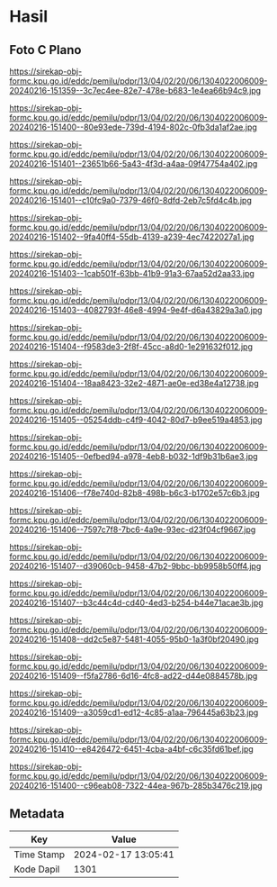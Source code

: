 # Hasil

## Foto C Plano

https://sirekap-obj-formc.kpu.go.id/eddc/pemilu/pdpr/13/04/02/20/06/1304022006009-20240216-151359--3c7ec4ee-82e7-478e-b683-1e4ea66b94c9.jpg

https://sirekap-obj-formc.kpu.go.id/eddc/pemilu/pdpr/13/04/02/20/06/1304022006009-20240216-151400--80e93ede-739d-4194-802c-0fb3da1af2ae.jpg

https://sirekap-obj-formc.kpu.go.id/eddc/pemilu/pdpr/13/04/02/20/06/1304022006009-20240216-151401--23651b66-5a43-4f3d-a4aa-09f47754a402.jpg

https://sirekap-obj-formc.kpu.go.id/eddc/pemilu/pdpr/13/04/02/20/06/1304022006009-20240216-151401--c10fc9a0-7379-46f0-8dfd-2eb7c5fd4c4b.jpg

https://sirekap-obj-formc.kpu.go.id/eddc/pemilu/pdpr/13/04/02/20/06/1304022006009-20240216-151402--9fa40ff4-55db-4139-a239-4ec7422027a1.jpg

https://sirekap-obj-formc.kpu.go.id/eddc/pemilu/pdpr/13/04/02/20/06/1304022006009-20240216-151403--1cab501f-63bb-41b9-91a3-67aa52d2aa33.jpg

https://sirekap-obj-formc.kpu.go.id/eddc/pemilu/pdpr/13/04/02/20/06/1304022006009-20240216-151403--4082793f-46e8-4994-9e4f-d6a43829a3a0.jpg

https://sirekap-obj-formc.kpu.go.id/eddc/pemilu/pdpr/13/04/02/20/06/1304022006009-20240216-151404--f9583de3-2f8f-45cc-a8d0-1e291632f012.jpg

https://sirekap-obj-formc.kpu.go.id/eddc/pemilu/pdpr/13/04/02/20/06/1304022006009-20240216-151404--18aa8423-32e2-4871-ae0e-ed38e4a12738.jpg

https://sirekap-obj-formc.kpu.go.id/eddc/pemilu/pdpr/13/04/02/20/06/1304022006009-20240216-151405--05254ddb-c4f9-4042-80d7-b9ee519a4853.jpg

https://sirekap-obj-formc.kpu.go.id/eddc/pemilu/pdpr/13/04/02/20/06/1304022006009-20240216-151405--0efbed94-a978-4eb8-b032-1df9b31b6ae3.jpg

https://sirekap-obj-formc.kpu.go.id/eddc/pemilu/pdpr/13/04/02/20/06/1304022006009-20240216-151406--f78e740d-82b8-498b-b6c3-b1702e57c6b3.jpg

https://sirekap-obj-formc.kpu.go.id/eddc/pemilu/pdpr/13/04/02/20/06/1304022006009-20240216-151406--7597c7f8-7bc6-4a9e-93ec-d23f04cf9667.jpg

https://sirekap-obj-formc.kpu.go.id/eddc/pemilu/pdpr/13/04/02/20/06/1304022006009-20240216-151407--d39060cb-9458-47b2-9bbc-bb9958b50ff4.jpg

https://sirekap-obj-formc.kpu.go.id/eddc/pemilu/pdpr/13/04/02/20/06/1304022006009-20240216-151407--b3c44c4d-cd40-4ed3-b254-b44e71acae3b.jpg

https://sirekap-obj-formc.kpu.go.id/eddc/pemilu/pdpr/13/04/02/20/06/1304022006009-20240216-151408--dd2c5e87-5481-4055-95b0-1a3f0bf20490.jpg

https://sirekap-obj-formc.kpu.go.id/eddc/pemilu/pdpr/13/04/02/20/06/1304022006009-20240216-151409--f5fa2786-6d16-4fc8-ad22-d44e0884578b.jpg

https://sirekap-obj-formc.kpu.go.id/eddc/pemilu/pdpr/13/04/02/20/06/1304022006009-20240216-151409--a3059cd1-ed12-4c85-a1aa-796445a63b23.jpg

https://sirekap-obj-formc.kpu.go.id/eddc/pemilu/pdpr/13/04/02/20/06/1304022006009-20240216-151410--e8426472-6451-4cba-a4bf-c6c35fd61bef.jpg

https://sirekap-obj-formc.kpu.go.id/eddc/pemilu/pdpr/13/04/02/20/06/1304022006009-20240216-151400--c96eab08-7322-44ea-967b-285b3476c219.jpg


## Metadata

| Key        | Value               |
| ---------- | ------------------- |
| Time Stamp | 2024-02-17 13:05:41 |
| Kode Dapil | 1301                |



